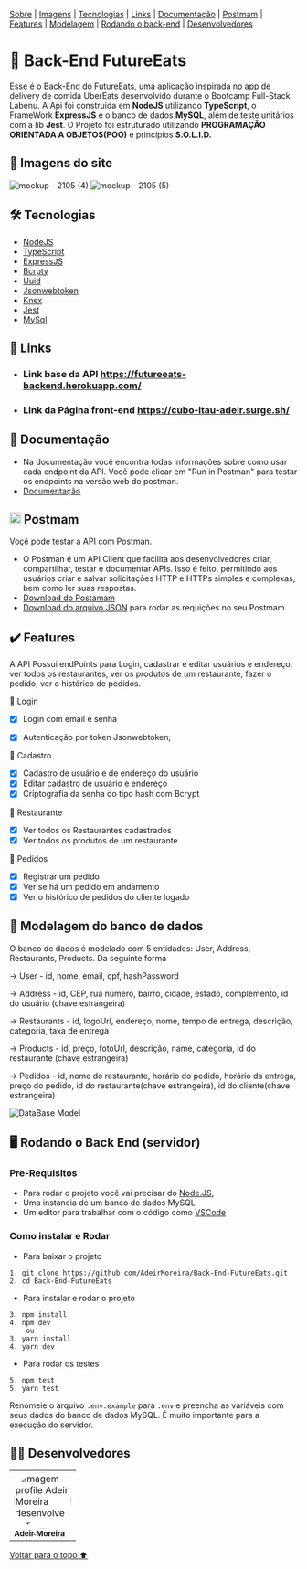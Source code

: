 <p>
<a href="#sobre">Sobre</a> |
<a href="#imagens">Imagens</a> |
<a href="#tecnologia">Tecnologias</a> |
<a href="#link">Links</a> |
<a href="#documentação">Documentação</a> |
<a href="#postmam">Postmam</a> |
<a href="#features">Features</a> |
<a href="#modelo">Modelagem</a> |
<a href="#back">Rodando o back-end</a> |
<a href="#desenvolvedores">Desenvolvedores</a>
</p>

<h1 id="sobre">🍴 Back-End FutureEats</h1>

Esse é o Back-End do [FutureEats](https://github.com/AdeirMoreira/FutureEats), uma aplicação inspirada no app de delivery de comida UberEats desenvolvido durante o Bootcamp Full-Stack Labenu. A Api foi construida em **NodeJS** utilizando **TypeScript**, o FrameWork **ExpressJS** e o banco de dados **MySQL**, além de teste unitários com a lib **Jest**. O Projeto foi estruturado utilizando **PROGRAMAÇÃO ORIENTADA A OBJETOS(POO)** e princípios **S.O.L.I.D.**

<h2 id="imagens">📱 Imagens do site</h2>

![mockup - 2105 (4)](https://user-images.githubusercontent.com/98977257/169715748-729b6965-7e8b-48be-b60f-e9291bc91f46.png)
![mockup - 2105 (5)](https://user-images.githubusercontent.com/98977257/169719179-063fc092-cf64-4310-a4bb-bdc810348e74.png)

<h2 id="tecnologia">🛠 Tecnologias</h2>

- [NodeJS](https://nodejs.org/en/docs/)
- [TypeScript](https://www.typescriptlang.org/)
- [ExpressJS](http://expressjs.com/pt-br/)
- [Bcrpty](https://www.npmjs.com/package/bcrypt)
- [Uuid](https://www.npmjs.com/package/uuid)
- [Jsonwebtoken](https://www.npmjs.com/package/jsonwebtoken)
- [Knex](https://knexjs.org/guide/)
- [Jest](https://jestjs.io/pt-BR/docs/api)
- [MySql](https://dev.mysql.com/doc/)

<h2 id="link">🔗 Links</h2>

- ### Link base da API https://futureeats-backend.herokuapp.com/
- ### Link da Página front-end https://cubo-itau-adeir.surge.sh/

<h2 id="documentação">📃 Documentação</h2>

- Na documentação você encontra todas informações sobre como usar cada endpoint da API. Você pode clicar em "Run in Postman" para testar os endpoints na versão web do postman.
- [Documentação](https://documenter.getpostman.com/view/20351643/VUjSGjLL)


<h2 id="postmam"> <img src="https://user-images.githubusercontent.com/98994187/182048033-f81fac19-1c26-45c0-96da-a5ffbc0defec.svg" height="20" width="20" alt="javascript logo"  /> Postmam</h2>

Voçê pode testar a API com Postman.
- O Postman é um API Client que facilita aos desenvolvedores criar, compartilhar, testar e documentar APIs. Isso é feito, permitindo aos usuários criar e salvar solicitações HTTP e HTTPs simples e complexas, bem como ler suas respostas.
- [Download do Postamam](https://www.postman.com/downloads/)
- [Download do arquivo JSON](https://github.com/future4code/silveira-Adeir-Maia/blob/rodada-cases-semana-(3)/Modulo-6/Semana-24/Cubo-Itau/Cubo-itau.postman_collection.json) para rodar as requições no seu Postmam.


<h2 id="features">✔️ Features</h2>

A API Possui endPoints para Login, cadastrar e editar usuários e endereço, ver todos os restaurantes, ver os produtos de um restaurante, fazer o pedido, ver o histórico de pedidos.

👤 Login
- [x] Login com email e senha
- [x] Autenticação por token Jsonwebtoken;


📝 Cadastro 
- [x] Cadastro de usuário e de endereço do usuário
- [x] Editar cadastro de usuário e endereço
- [x] Criptografia da senha do tipo hash com Bcrypt

🥡 Restaurante 
- [x] Ver todos os Restaurantes cadastrados
- [x] Ver todos os produtos de um restaurante

🛒 Pedidos
- [x] Registrar um pedido
- [x] Ver se há um pedido em andamento
- [x] Ver o histórico de pedidos do cliente logado 

<h2 id="modelo"> 🎲 Modelagem do banco de dados</h2>

O banco de dados é modelado com 5 entidades: User, Address, Restaurants, Products. Da seguinte forma

→ User - id, nome, email, cpf, hashPassword

→ Address - id, CEP, rua número, bairro, cidade, estado, complemento, id do usuário (chave estrangeira)

→ Restaurants - id, logoUrl, endereço, nome, tempo de entrega, descrição, categoria, taxa de entrega

→ Products - id, preço, fotoUrl, descrição, name, categoria, id do restaurante (chave estrangeira)

→ Pedidos - id, nome do restaurante, horário do pedido, horário da entrega, preço do pedido, id do restaurante(chave estrangeira), id do cliente(chave estrangeira) 

![DataBase Model](https://user-images.githubusercontent.com/98994187/184508625-1ed38e6e-45d9-4ca7-bdee-8c62f248c276.png)

<h2 id="back"> 🖥 Rodando o Back End (servidor)</h2>

### Pre-Requisitos

- Para rodar o projeto você vai precisar do [Node.JS](https://nodejs.org/en/download/),
- Uma instancia de um banco de dados MySQL
- Um editor para trabalhar com o código como [VSCode](https://code.visualstudio.com/)

### Como instalar e Rodar
* Para baixar o projeto
```
1. git clone https://github.com/AdeirMoreira/Back-End-FutureEats.git
2. cd Back-End-FutureEats
```
* Para instalar e rodar o projeto
```
3. npm install
4. npm dev
    ou
3. yarn install
4. yarn dev
```
* Para rodar os testes 
```
5. npm test
5. yarn test
```

Renomeie o arquivo ```.env.example```  para ```.env``` e preencha as variáveis com seus dados do banco de dados MySQL. É muito importante para a execução do servidor.

<h2 id="desenvolvedores">👨‍💻 Desenvolvedores</h2>
<table>         
<td><a href="https://github.com/future4code/silveira-Adeir-Maia"><img style="border-radius: 50%;" src="https://avatars.githubusercontent.com/u/98994187?v=4" width="100px;" alt="Imagem profile Adeir Moreira desenvolvedor"/><br /><sub><b>Adeir Moreira</b></sub></a><br />   
</table>

<a href="#voltar">Voltar para o topo ⬆️</a>
